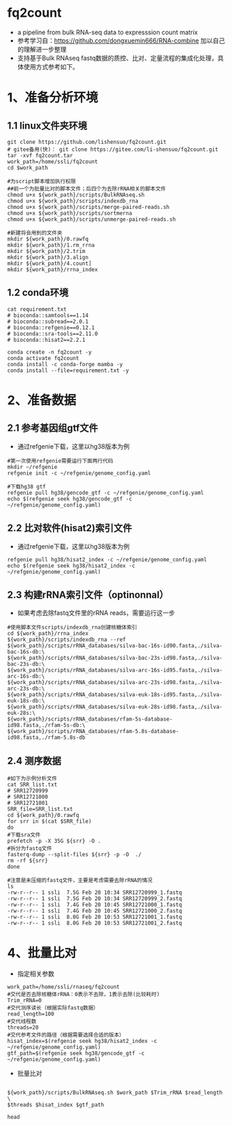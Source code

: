 # fq2count
- a pipeline from bulk RNA-seq data to expresssion count matrix 
- 参考学习自：https://github.com/dongxuemin666/RNA-combine 加以自己的理解进一步整理
- 支持基于Bulk RNAseq fastq数据的质控、比对、定量流程的集成化处理，具体使用方式参考如下。

# 1、准备分析环境

## 1.1 linux文件夹环境

```shell
git clone https://github.com/lishensuo/fq2count.git
# gitee备用(快)： git clone https://gitee.com/li-shensuo/fq2count.git
tar -xvf fq2count.tar
work_path=/home/ssli/fq2count
cd $work_path

#为script脚本增加执行权限
##前一个为批量比对的脚本文件；后四个为去除rRNA相关的脚本文件
chmod u+x ${work_path}/scripts/BulkRNAseq.sh
chmod u+x ${work_path}/scripts/indexdb_rna
chmod u+x ${work_path}/scripts/merge-paired-reads.sh
chmod u+x ${work_path}/scripts/sortmerna
chmod u+x ${work_path}/scripts/unmerge-paired-reads.sh

#新建将会用到的文件夹
mkdir ${work_path}/0.rawfq
mkdir ${work_path}/1.rm_rrna
mkdir ${work_path}/2.trim
mkdir ${work_path}/3.align
mkdir ${work_path}/4.count]
mkdir ${work_path}/rrna_index
```



## 1.2 conda环境

```shell
cat requirement.txt
# bioconda::samtools==1.14
# bioconda::subread==2.0.1
# bioconda::refgenie==0.12.1
# bioconda::sra-tools==2.11.0
# bioconda::hisat2==2.2.1

conda create -n fq2count -y
conda activate fq2count
conda install -c conda-forge mamba -y
conda install --file=requirement.txt -y
```



# 2、准备数据

## 2.1 参考基因组gtf文件

- 通过refgenie下载，这里以hg38版本为例

```shell
#第一次使用refgenie需要运行下面两行代码
mkdir ~/refgenie
refgenie init -c ~/refgenie/genome_config.yaml

#下载hg38 gtf
refgenie pull hg38/gencode_gtf -c ~/refgenie/genome_config.yaml
echo $(refgenie seek hg38/gencode_gtf -c ~/refgenie/genome_config.yaml)
```

## 2.2 比对软件(hisat2)索引文件

- 通过refgenie下载，这里以hg38版本为例

```shell
refgenie pull hg38/hisat2_index -c ~/refgenie/genome_config.yaml
echo $(refgenie seek hg38/hisat2_index -c ~/refgenie/genome_config.yaml)
```

## 2.3 构建rRNA索引文件（optinonnal）

- 如果考虑去除fastq文件里的rRNA reads，需要运行这一步

```shell
#使用脚本文件scripts/indexdb_rna创建核糖体索引
cd ${work_path}/rrna_index
${work_path}/scripts/indexdb_rna --ref ${work_path}/scripts/rRNA_databases/silva-bac-16s-id90.fasta,./silva-bac-16s-db:\
${work_path}/scripts/rRNA_databases/silva-bac-23s-id98.fasta,./silva-bac-23s-db:\
${work_path}/scripts/rRNA_databases/silva-arc-16s-id95.fasta,./silva-arc-16s-db:\
${work_path}/scripts/rRNA_databases/silva-arc-23s-id98.fasta,./silva-arc-23s-db:\
${work_path}/scripts/rRNA_databases/silva-euk-18s-id95.fasta,./silva-euk-18s-db:\
${work_path}/scripts/rRNA_databases/silva-euk-28s-id98.fasta,./silva-euk-28s:\
${work_path}/scripts/rRNA_databases/rfam-5s-database-id98.fasta,./rfam-5s-db:\
${work_path}/scripts/rRNA_databases/rfam-5.8s-database-id98.fasta,./rfam-5.8s-db
```

## 2.4 测序数据

```shell
#如下为示例分析文件
cat SRR_list.txt
# SRR12720999
# SRR12721000
# SRR12721001
SRR_file=SRR_list.txt
cd ${work_path}/0.rawfq
for srr in $(cat $SRR_file)
do
#下载sra文件
prefetch -p -X 35G ${srr} -O .
#拆分为fastq文件
fasterq-dump --split-files ${srr} -p -O  ./
rm -rf ${srr}
done

#注意是未压缩的fastq文件，主要是考虑需要去除rRNA的情况
ls
-rw-r--r-- 1 ssli  7.5G Feb 20 10:34 SRR12720999_1.fastq
-rw-r--r-- 1 ssli  7.5G Feb 20 10:34 SRR12720999_2.fastq
-rw-r--r-- 1 ssli  7.4G Feb 20 10:45 SRR12721000_1.fastq
-rw-r--r-- 1 ssli  7.4G Feb 20 10:45 SRR12721000_2.fastq
-rw-r--r-- 1 ssli  8.0G Feb 20 10:53 SRR12721001_1.fastq
-rw-r--r-- 1 ssli  8.0G Feb 20 10:53 SRR12721001_2.fastq
```



# 4、批量比对

- 指定相关参数

```shell
work_path=/home/ssli/rnaseq/fq2count
#交代是否去除核糖体rRNA：0表示不去除，1表示去除(比较耗时)
Trim_rRNA=0
#交代测序读长（根据实际fastq数据）
read_length=100
#交代线程数
threads=20
#交代参考文件的路径（根据需要选择合适的版本）
hisat_index=$(refgenie seek hg38/hisat2_index -c ~/refgenie/genome_config.yaml)
gtf_path=$(refgenie seek hg38/gencode_gtf -c ~/refgenie/genome_config.yaml)
```

- 批量比对

```shell

${work_path}/scripts/BulkRNAseq.sh $work_path $Trim_rRNA $read_length \
$threads $hisat_index $gtf_path

head 
```
